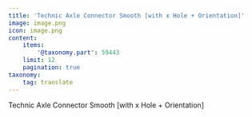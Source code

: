 ```yaml
---
title: 'Technic Axle Connector Smooth [with x Hole + Orientation]'
image: image.png
icon: image.png
content:
    items:
        '@taxonomy.part': 59443
    limit: 12
    pagination: true
taxonomy:
    tag: translate
---
```


Technic Axle Connector Smooth [with x Hole + Orientation]
